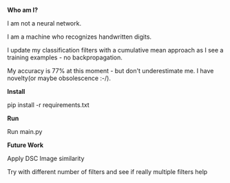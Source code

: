 **Who am I?**

I am not a neural network. 

I am a machine who recognizes handwritten digits. 

I update my classification filters with a cumulative mean approach as I see a training examples - no backpropagation.

My accuracy is 77% at this moment - but don't underestimate me. I have novelty(or maybe obsolescence :-/).

**Install**

pip install -r requirements.txt

**Run**

Run main.py

**Future Work**

Apply DSC Image similarity

Try with different number of filters and see if really multiple filters help
